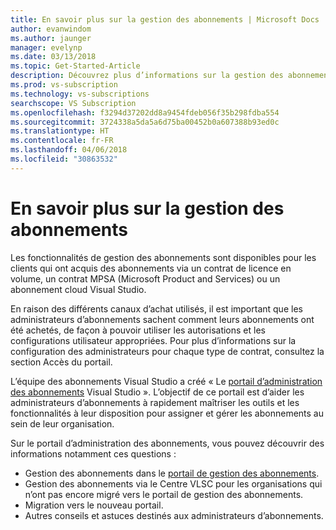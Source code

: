 ```yaml
---
title: En savoir plus sur la gestion des abonnements | Microsoft Docs
author: evanwindom
ms.author: jaunger
manager: evelynp
ms.date: 03/13/2018
ms.topic: Get-Started-Article
description: Découvrez plus d’informations sur la gestion des abonnements
ms.prod: vs-subscription
ms.technology: vs-subscriptions
searchscope: VS Subscription
ms.openlocfilehash: f3294d37202dd8a9454fdeb056f35b298fdba554
ms.sourcegitcommit: 3724338a5da5a6d75ba00452b0a607388b93ed0c
ms.translationtype: HT
ms.contentlocale: fr-FR
ms.lasthandoff: 04/06/2018
ms.locfileid: "30863532"
---
```

# <a name="learn-about-subscription-management"></a>En savoir plus sur la gestion des abonnements

Les fonctionnalités de gestion des abonnements sont disponibles pour les clients qui ont acquis des abonnements via un contrat de licence en volume, un contrat MPSA (Microsoft Product and Services) ou un abonnement cloud Visual Studio.  

En raison des différents canaux d’achat utilisés, il est important que les administrateurs d’abonnements sachent comment leurs abonnements ont été achetés, de façon à pouvoir utiliser les autorisations et les configurations utilisateur appropriées. Pour plus d’informations sur la configuration des administrateurs pour chaque type de contrat, consultez la section Accès du portail. 

L’équipe des abonnements Visual Studio a créé « Le [portail d’administration des abonnements](https://www.visualstudio.com/subscriptions-administration/) Visual Studio ».  L’objectif de ce portail est d’aider les administrateurs d’abonnements à rapidement maîtriser les outils et les fonctionnalités à leur disposition pour assigner et gérer les abonnements au sein de leur organisation. 

Sur le portail d’administration des abonnements, vous pouvez découvrir des informations notamment ces questions :
- Gestion des abonnements dans le [portail de gestion des abonnements](https://manage.visualstudio.com).
- Gestion des abonnements via le Centre VLSC pour les organisations qui n’ont pas encore migré vers le portail de gestion des abonnements. 
- Migration vers le nouveau portail.
- Autres conseils et astuces destinés aux administrateurs d’abonnements.
